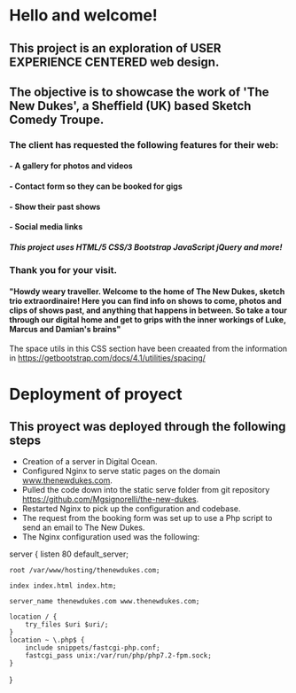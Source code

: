 # Hello and welcome!
## This project is an exploration of USER EXPERIENCE CENTERED web design. 
## The objective is to showcase the work of 'The New Dukes', a Sheffield (UK) based Sketch Comedy Troupe.

### The client has requested the following features for their web:

#### - A gallery for photos and videos
#### - Contact form so they can be booked for gigs
#### - Show their past shows
#### - Social media links

##### This project uses HTML/5 CSS/3 Bootstrap JavaScript jQuery and more!
### Thank you for your visit.

#### "Howdy weary traveller. Welcome to the home of The New Dukes, sketch trio extraordinaire! Here you can find info on shows to come, photos and clips of shows past, and anything that happens in between. So take a tour through our digital home and get to grips with the inner workings of Luke, Marcus and Damian's brains"


The space utils in this CSS section have been creaated from the information in https://getbootstrap.com/docs/4.1/utilities/spacing/

# Deployment of proyect
## This proyect was deployed through the following steps

- Creation of a server in Digital Ocean.
- Configured Nginx to serve static pages on the domain www.thenewdukes.com.
- Pulled the code down into the static serve folder from git repository https://github.com/Mgsignorelli/the-new-dukes.
- Restarted Nginx to pick up the configuration and codebase.
- The request from the booking form was set up to use a Php script to send an email to The New Dukes.
- The Nginx configuration used was the following:

server {
    listen 80 default_server;

    root /var/www/hosting/thenewdukes.com;

    index index.html index.htm;

    server_name thenewdukes.com www.thenewdukes.com;

    location / {
        try_files $uri $uri/;
    }
    location ~ \.php$ {
        include snippets/fastcgi-php.conf;
        fastcgi_pass unix:/var/run/php/php7.2-fpm.sock;
    }
}
